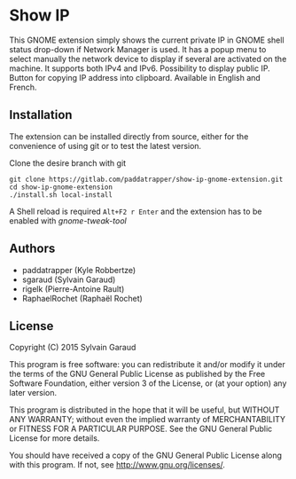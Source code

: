 # Show IP

This GNOME extension simply shows the current private IP in GNOME shell
status drop-down if Network Manager is used. It has a popup menu to select
manually the network device to display if several are activated on the machine.
It supports both IPv4 and IPv6. Possibility to display public IP. Button for
copying IP address into clipboard. Available in English and French.

## Installation

The extension can be installed directly from source, either for the convenience
of using git or to test the latest version.

Clone the desire branch with git

    git clone https://gitlab.com/paddatrapper/show-ip-gnome-extension.git
    cd show-ip-gnome-extension
    ./install.sh local-install

A Shell reload is required `Alt+F2 r Enter` and the extension has to be enabled
with *gnome-tweak-tool*

## Authors

  * paddatrapper (Kyle Robbertze)
  * sgaraud (Sylvain Garaud)
  * rigelk (Pierre-Antoine Rault)
  * RaphaelRochet (Raphaël Rochet) 

## License

Copyright (C) 2015 Sylvain Garaud

This program is free software: you can redistribute it and/or modify
it under the terms of the GNU General Public License as published by
the Free Software Foundation, either version 3 of the License, or
(at your option) any later version.

This program is distributed in the hope that it will be useful,
but WITHOUT ANY WARRANTY; without even the implied warranty of
MERCHANTABILITY or FITNESS FOR A PARTICULAR PURPOSE.  See the
GNU General Public License for more details.

You should have received a copy of the GNU General Public License
along with this program. If not, see <http://www.gnu.org/licenses/>.
